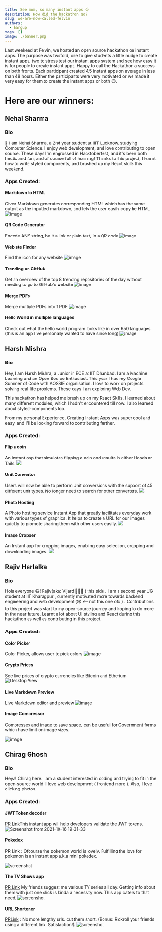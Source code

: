 ```yaml
---
title: See mom, so many instant apps 😍 
description: How did the hackathon go?
slug: we-are-now-called-felvin
authors:
  - hargup
tags: []
image: ./banner.png
---
```


Last weekend at Felvin, we hosted an open source hackathon on instant apps. The purpose was twofold, one to give students a little nudge to create instant apps, two to stress test our instant apps system and see how easy it is for people to create instant apps. Happy to call the Hackathon a success on both fronts. Each participant created 4.5 instant apps on average in less than 48 hours. Either the participants were very motivated or we made it very easy for them to create the instant apps or both 😉.

# Here are our winners:

## Nehal Sharma
### Bio

👋 I am Nehal Sharma, a 2nd year student at IIIT Lucknow, studying Computer Science. I enjoy web development, and love contributing to open source. These days I'm engrossed in Hacktoberfest, and it's been both hectic and fun, and of course full of learning! Thanks to this project, I learnt how to write styled components, and brushed up my React skills this weekend.


### Apps Created:
#### Markdown to HTML
Given Markdown generates corresponding HTML which has the same output as the inputted markdown, and lets the user easily copy he HTML
![image](https://user-images.githubusercontent.com/68962290/137635239-8f53fa1a-9469-469f-b5e3-c22cb4a821df.png)

#### QR Code Generator
Encode ANY string, be it a link or plain text, in a QR code
![image](https://user-images.githubusercontent.com/68962290/137635251-630283a3-59ce-46b1-9ffd-7e62646e551f.png)

#### Webiste Finder
Find the icon for any website
![image](https://user-images.githubusercontent.com/68962290/137635264-955a45f0-2581-4282-ae7d-55d7821ad223.png)

#### Trending on GitHub
Get an overview of the top 8 trending repositories of the day without needing to go to GitHub's website
![image](https://user-images.githubusercontent.com/68962290/137635278-0068ad4d-c1cf-4190-86aa-f067af00f7fd.png)

#### Merge PDFs 
Merge multiple PDFs into 1 PDF
![image](https://user-images.githubusercontent.com/68962290/137635286-e4ae03ad-d345-431c-96eb-fb45aa5784b3.png)

#### Hello World in multiple languages 
Check out what the hello world program looks like in over 650 languages (this is an app I've personally wanted to have since long)
![image](https://user-images.githubusercontent.com/68962290/137635306-8d28fe58-3195-408b-bb94-ac2c844f362d.png)

##  Harsh Mishra 

### Bio
Hey, I am Harsh Mishra, a Junior in ECE at IIT Dhanbad. I am a Machine Learning and an Open Source Enthusiast. This year I had my Google Summer of Code with AOSSIE organisation. I love to work on projects solving real-life problems. These days I am exploring Web Dev.

This hackathon has helped me brush up on my React Skills. I learned about many different modules, which I hadn't encountered till now. I also learned about styled-components too.

From my personal Experience, Creating Instant Apps was super cool and easy, and I'll be looking forward to contributing further.

### Apps Created:
#### Flip a coin

An instant app that simulates flipping a coin and results in either Heads or Tails.
<img src="https://imgur.com/pM8n2H0.jpg" > 

#### Unit Convertor
Users will now be able to perform Unit conversions with the support of 45 different unit types. No longer need to search for other converters.
<img src="https://imgur.com/NJwvyFY.jpg" >

#### Photo Hosting
A Photo hosting service Instant App that greatly facilitates everyday work with various types of graphics. It helps to create a URL for our images quickly to promote sharing them with other users easily.
<img src="https://imgur.com/au1gKZH.jpg">

#### Image Cropper
An Instant app for cropping images, enabling easy selection, cropping and downloading images.
<img src="https://imgur.com/iH7x4m6.jpg">

## Rajiv Harlalka

### Bio
Hola everyone 😃! Rajiv(aka: Vijard 🧙🏻‍♂️ ) this side . I am a second year UG student at IIT Kharagpur , currently motivated more towards backend engineering and web development (🕸️ <-- not this one ofc ) . Contributions to this project was start to my open-source journey and hoping to do more in the near future. Learnt a lot about UI styling and React during this hackathon as well as contributing in this project.

### Apps Created:

#### Color Picker
Color Picker, allows user to pick colors
![image](https://user-images.githubusercontent.com/68731551/137625898-82ad8fa4-069c-43a4-b6c5-5eb09b1827ef.png)

#### Crypto Prices
See live prices of crypto currencies like Bitcoin and Etherium
![Desktop View](https://user-images.githubusercontent.com/68731551/137580210-1cb65691-e608-4ae6-a2e6-c90c9e623189.png)

#### Live Markdown Preview
Live Markdown editor and preview
![image](https://user-images.githubusercontent.com/68731551/137540834-866bca2d-8b63-44fd-ab79-7e08de2b9e24.png)

#### Image Compressor
Compresses and image to save space, can be useful for Government forms which have limit on image sizes.

![image](https://user-images.githubusercontent.com/68731551/137601598-fe203428-d3c5-424b-8a40-255fdd8c3167.png)

## Chirag Ghosh

### Bio
Heya! Chirag here. I am a student interested in coding and trying to fit in the open-source world. I love web development ( frontend more ). Also, I love clicking photos.

### Apps Created:
#### JWT Token decoder 

[PR Link](https://github.com/felvin-search/instant-apps/pull/181)This instant app will help developers validate the JWT tokens.
![Screenshot from 2021-10-16 19-31-33](https://user-images.githubusercontent.com/75582834/137622649-cdd390b7-362b-4288-8b50-27b31c2a5b1e.png)


#### Pokedex 
[PR Link](https://github.com/felvin-search/instant-apps/pull/189) : 
Ofcourse the pokemon world is lovely. Fulfilling the love for pokemon is an instant app a.k.a mini pokedex.

![screenshot](https://user-images.githubusercontent.com/75582834/137622671-9f3f4cd6-8f9b-4da2-a0ab-d278e2f64422.png)


#### The TV Shows app 
[PR Link](https://github.com/felvin-search/instant-apps/pull/190) 
My friends suggest me various TV series all day. Getting info about them with just one click is kinda a necessity now. This app caters to that need.
![screenshot](https://user-images.githubusercontent.com/75582834/137622695-04658a0b-6cfd-4e12-9afe-408279cf3c13.png)

#### URL Shortener 

[PRLink](https://github.com/felvin-search/instant-apps/pull/194) : No more lengthy urls. cut them short. (Bonus: Rickroll your friends using a different link. Satisfaction!).
![screenshot](https://user-images.githubusercontent.com/75582834/137626756-c86000ef-9afa-4690-aa8e-65fb0d7d1cff.png)
